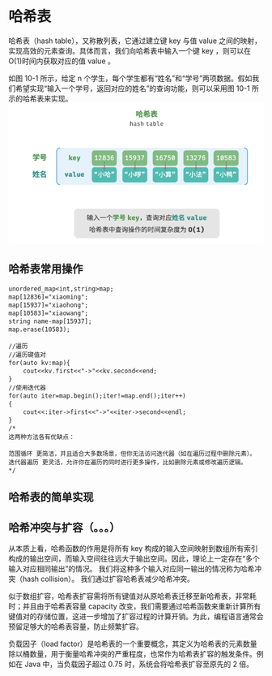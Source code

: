 # 哈希表
哈希表（hash table），又称散列表，它通过建立键 key 与值 value 之间的映射，实现高效的元素查询。具体而言，我们向哈希表中输入一个键 key ，则可以在 O(1)时间内获取对应的值 value 。

如图 10-1 所示，给定 n 个学生，每个学生都有“姓名”和“学号”两项数据。假如我们希望实现“输入一个学号，返回对应的姓名”的查询功能，则可以采用图 10-1 所示的哈希表来实现。
![alt text](Images/10-1.png)

## 哈希表常用操作
```
unordered_map<int,string>map;
map[12836]="xiaoming";
map[15937]="xiaohong";
map[10583]="xiaowang";
string name-map[15937];
map.erase(10583);

//遍历
//遍历键值对
for(auto kv:map){
    cout<<kv.first<<"->"<<kv.second<<end;
}
//使用迭代器
for(auto iter=map.begin();iter!=map.end();iter++)
{
    cout<<:iter->first<<"->"<<iter->second<<endl;
}
/*
这两种方法各有优缺点：

范围循环 更简洁，并且适合大多数场景，但你无法访问迭代器（如在遍历过程中删除元素）。
迭代器遍历 更灵活，允许你在遍历的同时进行更多操作，比如删除元素或修改遍历逻辑。
*/
```
## 哈希表的简单实现

## 哈希冲突与扩容（。。。）
从本质上看，哈希函数的作用是将所有 key 构成的输入空间映射到数组所有索引构成的输出空间，而输入空间往往远大于输出空间。因此，理论上一定存在“多个输入对应相同输出”的情况。
我们将这种多个输入对应同一输出的情况称为哈希冲突（hash collision）。
我们通过扩容哈希表减少哈希冲突。


似于数组扩容，哈希表扩容需将所有键值对从原哈希表迁移至新哈希表，非常耗时；并且由于哈希表容量 capacity 改变，我们需要通过哈希函数来重新计算所有键值对的存储位置，这进一步增加了扩容过程的计算开销。为此，编程语言通常会预留足够大的哈希表容量，防止频繁扩容。

负载因子（load factor）是哈希表的一个重要概念，其定义为哈希表的元素数量除以桶数量，用于衡量哈希冲突的严重程度，也常作为哈希表扩容的触发条件。例如在 Java 中，当负载因子超过 0.75 时，系统会将哈希表扩容至原先的 2 倍。